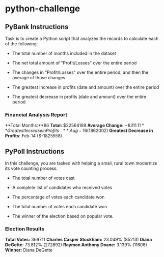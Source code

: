 # python-challenge



## PyBank Instructions

Task is to create a Python script that analyzes the records to calculate each of the following:

* The total number of months included in the dataset

* The net total amount of "Profit/Losses" over the entire period

* The changes in "Profit/Losses" over the entire period, and then the average of those changes

* The greatest increase in profits (date and amount) over the entire period

* The greatest decrease in profits (date and amount) over the entire period

### Financial Analysis Report 
**Total Months:**86
**Total:** $22564198
**Average Change:** $-8311.11
**Greatest Increase in Profits:** Aug-16 ($1862002)
**Greatest Decrease in Profits:** Feb-14 ($-1825558)


## PyPoll Instructions

In this challenge, you are tasked with helping a small, rural town modernize its vote counting process.

* The total number of votes cast

* A complete list of candidates who received votes

* The percentage of votes each candidate won

* The total number of votes each candidate won

* The winner of the election based on popular vote.

### Election Results
**Total Votes:** 369711
**Charles Casper Stockham:** 23.049% (85213)
**Diana DeGette:** 73.812% (272892)
**Raymon Anthony Doane:** 3.139% (11606)
**Winner:** Diana DeGette
